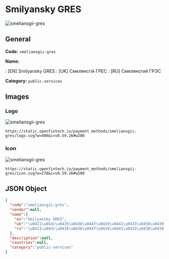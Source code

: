 
# Smilyansky GRES 
![smeliansgii-gres](https://static.openfintech.io/payment_methods/smeliansgii-gres/logo.svg?w=400&c=v0.59.26#w200)  

## General 
**Code:** `smeliansgii-gres` 
 
**Name:** 
 
:	[EN] Smilyansky GRES 
:	[UK] Смелянсгій ГРЕС 
:	[RU] Смелянсгий ГРЭС 
 
**Category:** `public-services` 
 

## Images 

### Logo 
![smeliansgii-gres](https://static.openfintech.io/payment_methods/smeliansgii-gres/logo.svg?w=400&c=v0.59.26#w200)  

```
https://static.openfintech.io/payment_methods/smeliansgii-gres/logo.svg?w=400&c=v0.59.26#w200
```  

### Icon 
![smeliansgii-gres](https://static.openfintech.io/payment_methods/smeliansgii-gres/icon.svg?w=278&c=v0.59.26#w100)  

```
https://static.openfintech.io/payment_methods/smeliansgii-gres/icon.svg?w=278&c=v0.59.26#w100
```  

## JSON Object 

```json
{
  "code":"smeliansgii-gres",
  "vendor":null,
  "name":{
    "en":"Smilyansky GRES",
    "uk":"\u0421\u043c\u0435\u043b\u044f\u043d\u0441\u0433\u0456\u0439 \u0413\u0420\u0415\u0421",
    "ru":"\u0421\u043c\u0435\u043b\u044f\u043d\u0441\u0433\u0438\u0439 \u0413\u0420\u042d\u0421"
  },
  "description":null,
  "countries":null,
  "category":"public-services"
}
```  
